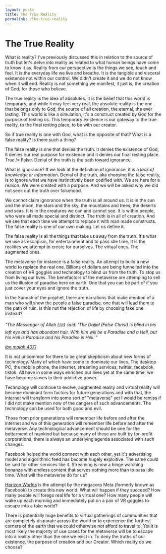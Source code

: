 ```yaml
---
layout: posts
title: The True Reality
permalink: /the-true-reality
---
```


# The True Reality

What is reality? I've previously discussed this in relation to the source of truth but let's delve into 
reality as related to what human beings have come to know it as. Reality from our perspective is the things 
we see, touch and feel. It is the everyday life we live and breathe. It is the tangible and visceral existence 
not within our control. We didn't create it and we do not know when it will end. Reality is not something 
we manifest, it just is, the creation of God, for those who believe.

The true reality is the idea of absolutes. It is the belief that this world is temporary, and while it may 
feel very real, the absolute reality is the one that belongs only to God, the source of all creation, the 
eternal, the ever lasting. This world is like a simulation, it's a construct created by God for the purpose of 
testing us. This temporary existence is our gateway to the true reality, to the final resting place, to be with our 
creator.

So if true reality is one with God, what is the opposite of that? What is a false reality? Is there such a thing?

The false reality is one that denies the truth. It denies the existence of God, it denies our real
purpose for existence and it denies our final resting place. True != False. Denial of the truth 
is the path toward ignorance. 

What is ignorance? If we look at the definition of ignorance, it is a *lack of knowledge or information*. Denial of the truth, aka 
choosing the false reality, is to ignore what we have instinctively been codified with. We are here for a reason. 
We were created with a purpose. And we will be asked why we did not seek out the truth over falsehood.

We cannot claim ignorance when the truth is all around us. It is in the sun and the moon, the stars and the sky, 
the mountains and trees, the deserts and seas. It is in the creatures we can and cannot see. It is within people, 
who were all made special and distinct. The truth is in all of creation. And we see that each time we attempt to 
replace it with man made constructs. The false reality is one of our own making. Let us define it.

The false reality is all the things that take us away from the truth. It's what we use as escapism, for entertainment 
and to pass idle time. It is the realities we attempt to create for ourselves. The virtual ones. The augmented ones. 

The metaverse for instance is a false reality. An attempt to build a new world to replace the real one. Billions of dollars 
are being funnelled into the creation of VR goggles and technology to blind us from the truth. To stop us from living 
our lives. The benefactors of the metaverse are attemping to sell us the illusion of paradise here on earth. One that you 
can be part of if you just cover your eyes and ignore the truth. 

In the Sunnah of the prophet, there are narrations that make mention of a man who will show the people a false paradise, 
one that will lead them to the path of ruin. Is this not the rejection of life by choosing fake one instead?

*"The Messenger of Allah (ﷺ) said: 'The Dajjal (False Christ) is blind in his left eye and has abundant hair. 
With him will be a Paradise and a Hell, but his Hell is Paradise and his Paradise is Hell.'"*

[*ibn majah 4071*](https://sunnah.com/ibnmajah:4071)

It is not uncommon for there to be great skepticism about new forms of technology. Many of which have come to dominate our lives. 
The desktop PC, the mobile phone, the internet, streaming services, twitter, facebook, tiktok. All have in some ways 
enriched our lives yet at the same time, we have become slaves to their addictive power.

Technology will continue to evolve, augmented reality and virtual reality will become dominant form factors for future 
generations and with that, the internet will transform into some sort of "metaverse" yet I would be remiss if I did not 
make mention now of the dangers of such advancements. The technology can be used for both good and evil. 

Those from prior generations will remember life before and after the internet and we of this generation will remember life 
before and after the metaverse. Any technological advancement should be one for the betterment of mankind but because 
many of these are built by for-profit corporations, there is always an underlying agenda associated with such changes.

Facebook helped the world connect with each other, yet it's advertising model and algorithmic feed has become hugely 
exploitive. The same could be said for other services like it. Streaming is now a binge watching bonanza with endless 
content that serves nothing more than to pass idle time. What will the metaverse do for us?

[Horizon Worlds](https://www.oculus.com/horizon-worlds/) is the attempt by the megacorp Meta (formerly known as Facebook) to 
create this new world. What will happen if they succeed? How many people will forego real life for a virtual one? How 
many people will wake up each morning and immediately put on a pair of VR goggles to escape into a fake world?

There is potentially huge benefits to virtual gatherings of communities that are completely disparate across the world 
or to experience the furthest corners of the earth that we could otherwise not afford to travel to. Yet it is most likely 
the majority of use cases for the metaverse will be to escape into a reality other than the one we exist in. To deny 
the truths of our existence, the purpose of creation and our Creator. Which reality do we choose?
